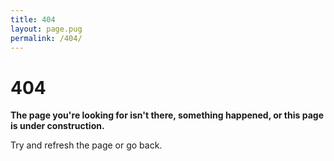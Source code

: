 ```yaml
---
title: 404
layout: page.pug
permalink: /404/
---
```


# 404

**The page you're looking for isn't there, something happened, or this page is under construction.**

Try and refresh the page or go back.
